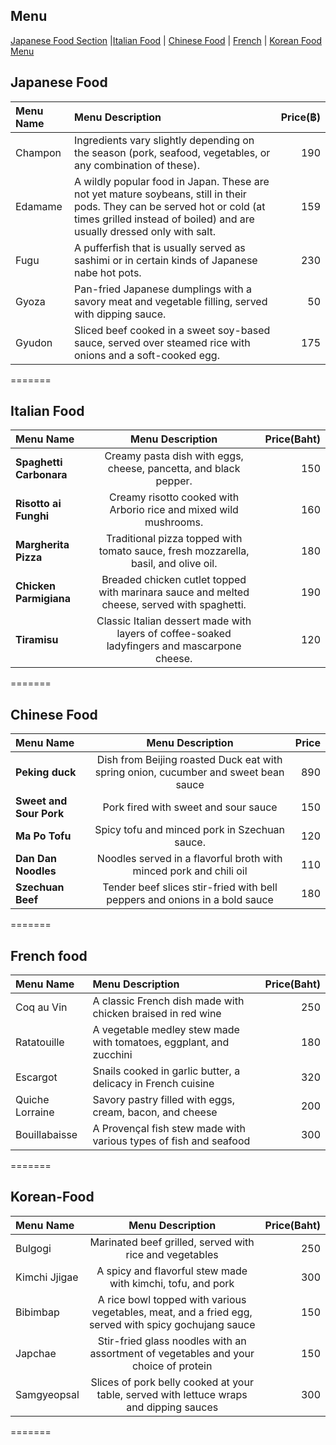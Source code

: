 ## Menu

[Japanese Food Section](#japanese-food) |[Italian Food](#italian-food) | [Chinese Food](#chinese-food) | [French](#French-food) | [Korean Food Menu](#Korean-Food)

## Japanese Food

| Menu Name |                                                                                          Menu Description                                                                                           | Price(฿) |
|:----------|:---------------------------------------------------------------------------------------------------------------------------------------------------------------------------------------------------|---------:|
| Champon   | Ingredients vary slightly depending on the season (pork, seafood, vegetables, or any combination of these).                                             |      190 |
| Edamame   | A wildly popular food in Japan. These are not yet mature soybeans, still in their pods. They can be served hot or cold (at times grilled instead of boiled) and are usually dressed only with salt. |      159 |
| Fugu      | A pufferfish that is usually served as sashimi or in certain kinds of Japanese nabe hot pots.                                                    |      230 |
| Gyoza     | Pan-fried Japanese dumplings with a savory meat and vegetable filling, served with dipping sauce.                             |       50 |
| Gyudon    | Sliced beef cooked in a sweet soy-based sauce, served over steamed rice with onions and a soft-cooked egg.                     |      175 |
=======

## Italian Food
| Menu Name      |                                 Menu Description                                  | Price(Baht)|
| :---        |:---------------------------------------------------------------------------------:|-------------:|
| **Spaghetti Carbonara**   |Creamy pasta dish with eggs, cheese, pancetta, and black pepper.|          150 |
| **Risotto ai Funghi**   |Creamy risotto cooked with Arborio rice and mixed wild mushrooms.|          160 |
| **Margherita Pizza**   |Traditional pizza topped with tomato sauce, fresh mozzarella, basil, and olive oil.|          180 |
| **Chicken Parmigiana**  |Breaded chicken cutlet topped with marinara sauce and melted cheese, served with spaghetti.|          190 |
| **Tiramisu**   |Classic Italian dessert made with layers of coffee-soaked ladyfingers and mascarpone cheese.|          120 |
=======

## Chinese Food
| Menu Name               |                                   Menu Description                                   | Price |
|:------------------------|:------------------------------------------------------------------------------------:|------:|
| **Peking duck**         | Dish from Beijing roasted Duck  eat with spring onion, cucumber and sweet bean sauce |   890 |
| **Sweet and Sour Pork** |                         Pork fired with sweet and sour sauce                         |   150 |
| **Ma Po Tofu**          |                    Spicy tofu and minced pork in Szechuan sauce.                     |   120 |
| **Dan Dan Noodles**     |          Noodles served in a flavorful broth with minced pork and chili oil          |   110 |
| **Szechuan Beef**       |     Tender beef slices stir-fried with bell peppers and onions in a bold sauce       |   180 |
=======


## French food
| Menu Name         | Menu Description                                                   | Price(Baht)|
|:------------------|:-------------------------------------------------------------------|---------:|
| Coq au Vin        | A classic French dish made with chicken braised in red wine        |      250 |
| Ratatouille       | A vegetable medley stew made with tomatoes, eggplant, and zucchini |      180 |
| Escargot          | Snails cooked in garlic butter, a delicacy in French cuisine       |      320 |
| Quiche Lorraine   | Savory pastry filled with eggs, cream, bacon, and cheese           |      200 |
| Bouillabaisse     | A Provençal fish stew made with various types of fish and seafood  |      300 |
=======

## Korean-Food

| Menu Name     |                                           Menu Description                                           | Price(Baht) |
|:--------------|:----------------------------------------------------------------------------------------------------:|------------:|
| Bulgogi       |                       Marinated beef grilled, served with rice and vegetables                        |         250 |
| Kimchi Jjigae |                     A spicy and flavorful stew made with kimchi, tofu, and pork                      |         300 |
| Bibimbap      | A rice bowl topped with various vegetables, meat, and a fried egg, served with spicy gochujang sauce |         150 |
| Japchae       |         Stir-fried glass noodles with an assortment of vegetables and your choice of protein         |         150 |
| Samgyeopsal   |       Slices of pork belly cooked at your table, served with lettuce wraps and dipping sauces        |         300 |
=======
